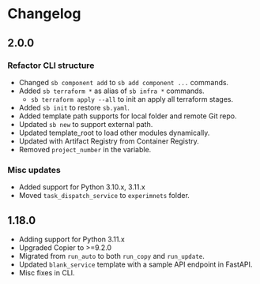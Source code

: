 # Changelog

## 2.0.0

### Refactor CLI structure

- Changed `sb component add` to `sb add component ...` commands.
- Added `sb terraform *` as alias of `sb infra *` commands.
  - `sb terraform apply --all` to init an apply all terraform stages.
- Added `sb init` to restore `sb.yaml`.
- Added template path supports for local folder and remote Git repo.
- Updated `sb new` to support external path.
- Updated template_root to load other modules dynamically.
- Updated with Artifact Registry from Container Registry.
- Removed `project_number` in the variable.

### Misc updates

- Added support for Python 3.10.x, 3.11.x
- Moved `task_dispatch_service` to `experimnets` folder.

## 1.18.0

- Adding support for Python 3.11.x
- Upgraded Copier to >=9.2.0
- Migrated from `run_auto` to both `run_copy` and `run_update`.
- Updated `blank_service` template with a sample API endpoint in FastAPI.
- Misc fixes in CLI.
